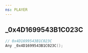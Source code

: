 ```yaml
---
ns: PLAYER
---
```

## _0x4D1699543B1C023C

```c
// 0x4D1699543B1C023C
Any _0x4D1699543B1C023C();
```

